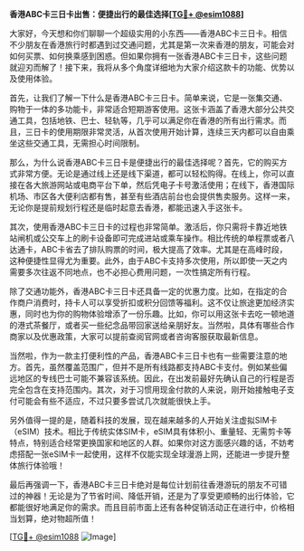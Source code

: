 **香港ABC卡三日卡出售：便捷出行的最佳选择[[TG💪+ @esim1088](https://t.me/s/esim1088)]**

大家好，今天想和你们聊聊一个超级实用的小东西——香港ABC卡三日卡。相信不少朋友在香港旅行时都遇到过交通问题，尤其是第一次来香港的朋友，可能会对如何买票、如何换乘感到困惑。但如果你拥有一张香港ABC卡三日卡，这些问题就迎刃而解了！接下来，我将从多个角度详细地为大家介绍这款卡的功能、优势以及使用体验。

首先，让我们了解一下什么是香港ABC卡三日卡。简单来说，它是一张集交通、购物于一体的多功能卡，非常适合短期游客使用。这张卡涵盖了香港大部分公共交通工具，包括地铁、巴士、轻轨等，几乎可以满足你在香港的所有出行需求。而且，三日卡的使用期限非常灵活，从首次使用开始计算，连续三天内都可以自由乘坐这些交通工具，无需担心时间限制。

那么，为什么说香港ABC卡三日卡是便捷出行的最佳选择呢？首先，它的购买方式非常方便。无论是通过线上还是线下渠道，都可以轻松购得。在线上，你可以直接在各大旅游网站或电商平台下单，然后凭电子卡号激活使用；在线下，香港国际机场、市区各大便利店都有售，甚至有些酒店前台也会提供售卖服务。这样一来，无论你是提前规划行程还是临时起意去香港，都能迅速入手这张卡。

其次，使用香港ABC卡三日卡的过程也非常简单。激活后，你只需将卡靠近地铁站闸机或公交车上的刷卡设备即可完成进站或乘车操作。相比传统的单程票或者八达通卡，ABC卡省去了排队购票的时间，极大提高了效率。尤其是在高峰时段，这种便捷性显得尤为重要。此外，由于ABC卡支持多次使用，所以即使一天之内需要多次往返不同地点，也不必担心费用问题，一次性搞定所有行程。

除了交通功能外，香港ABC卡三日卡还具备一定的优惠力度。比如，在指定的合作商户消费时，持卡人可以享受折扣或积分回馈等福利。这不仅让旅途更加经济实惠，同时也为你的购物体验增添了一份乐趣。比如，你可以用这张卡去吃一顿地道的港式茶餐厅，或者买一些纪念品带回家送给亲朋好友。当然啦，具体有哪些合作商家以及优惠政策，大家可以提前查阅官网或者咨询客服获取最新信息。

当然啦，作为一款主打便利性的产品，香港ABC卡三日卡也有一些需要注意的地方。首先，虽然覆盖范围广，但并不是所有线路都支持ABC卡支付。例如某些偏远地区的专线巴士可能不兼容该系统。因此，在出发前最好先确认自己的行程是否完全包含在支持范围内。其次，对于习惯用现金付款的人来说，刚开始接触电子支付可能会有些不适应，不过只要多尝试几次就能很快上手。

另外值得一提的是，随着科技的发展，现在越来越多的人开始关注虚拟SIM卡（eSIM）技术。相比于传统实体SIM卡，eSIM具有体积小、重量轻、无需剪卡等特点，特别适合经常更换国家和地区的人群。如果你对这方面感兴趣的话，不妨考虑搭配一张eSIM卡一起使用，这样不仅能实现全球漫游上网，还能进一步提升整体旅行体验哦！

最后再强调一下，香港ABC卡三日卡绝对是每位计划前往香港游玩的朋友不可错过的神器！无论是为了节省时间、降低开销，还是为了享受更顺畅的出行体验，它都能很好地满足你的需求。而且目前市面上还有各种促销活动正在进行中，价格相当划算，绝对物超所值！

[[TG💪+ @esim1088](https://t.me/s/esim1088) ![Image](https://i.postimg.cc/4NQfJmqS/Snipaste-2025-05-13-00-14-12.png)]